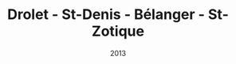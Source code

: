 ---
title: Drolet - St-Denis - Bélanger - St-Zotique
date: '2013'
type: ruelle_verte
district: rosemont
fill: [{"lat":45.536447,"lng":-73.61267},{"lat":45.536736,"lng":-73.612233},{"lat":45.537061,"lng":-73.611903},{"lat":45.535511,"lng":-73.60854},{"lat":45.534808,"lng":-73.609181}]
---